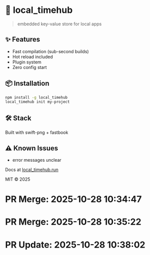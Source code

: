 # 🚀 local_timehub

> embedded key-value store for local apps

## ✨ Features

- Fast compilation (sub-second builds)
- Hot reload included
- Plugin system
- Zero config start

## 📦 Installation

```bash
npm install -g local_timehub
local_timehub init my-project
```

## 🛠️ Stack

Built with swift-png + fastbook

## ⚠️ Known Issues

- error messages unclear

Docs at [local_timehub.run](https://local_timehub.run)

MIT © 2025

# PR Merge: 2025-10-28 10:34:47

# PR Merge: 2025-10-28 10:35:22

# PR Update: 2025-10-28 10:38:02
